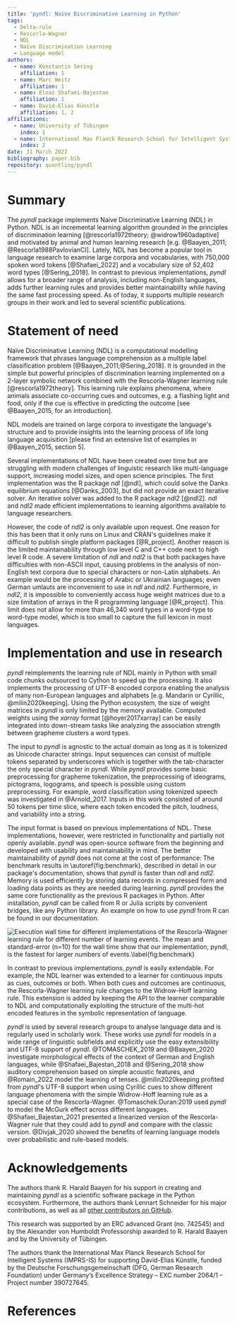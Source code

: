 ```yaml
---
title: 'pyndl: Naïve Discriminative Learning in Python'
tags:
  - Delta-rule
  - Rescorla-Wagner
  - NDL
  - Naïve Discrimination Learning
  - Language model
authors:
  - name: Konstantin Sering
    affiliation: 1
  - name: Marc Weitz
    affiliation: 1
  - name: Elnaz Shafaei-Bajestan
    affiliation: 1
  - name: David-Elias Künstle
    affiliation: 1, 2
affiliations:
  - name: University of Tübingen
    index: 1
  - name: International Max Planck Research School for Intelligent Systems
    index: 2
date: 31 March 2022
bibliography: paper.bib
repository: quantling/pyndl
---
```


# Summary

<!-- A summary describing the high-level functionality and purpose of the
software for a diverse, non-specialist audience -->
The *pyndl* package implements Naïve Discriminative Learning (NDL) in Python. NDL is an
incremental learning algorithm grounded in the principles of discrimination
learning [@rescorla1972theory; @widrow1960adaptive] and motivated by animal and
human learning research [e.g. @Baayen_2011; @Rescorla1988PavlovianCI]. Lately,
NDL has become a popular tool in language research to examine large corpora and
vocabularies, with 750,000 spoken word tokens [@Shafaei_2022] and a vocabulary
size of 52,402 word types [@Sering_2018]. In contrast to previous
implementations, *pyndl* allows for a broader range of analysis, including
non-English languages, adds further learning rules and provides better
maintainability while having the same fast processing speed. As of today, it
supports multiple research groups in their work and led to several scientific
publications.


# Statement of need

<!-- General problem -->
Naïve Discriminative Learning (NDL) is a computational modelling framework that
phrases language comprehension as a multiple label classification problem
[@Baayen_2011;@Sering_2018]. It is grounded in the simple but powerful principles
of discrimination learning implemented on a 2-layer symbolic network combined
with the Rescorla-Wagner learning rule [@rescorla1972theory].
This learning rule explains phenomena, where animals associate co-occurring
cues and outcomes, e.g. a flashing light and food, only if the cue is effective
in predicting the outcome [see @Baayen_2015, for an introduction].
<!-- Alternatively, the final state of the learning weights in the network is
computable by equilibrium equations [@Danks_2003,@rescorla1972theory]. The
underlying assumption is that language is learned over time. -->
NDL models are trained on large corpora to investigate the language's structure
and to provide insights into the learning process of life long language
acquisition [please find an extensive list of examples in @Baayen_2015, section 5].


<!-- Which implementations are out there? -->
Several implementations of NDL have been created over time but are struggling
with modern challenges of linguistic research like multi-language support,
increasing model sizes, and open science principles. The first implementation
was the R package *ndl* [@ndl], which could solve the Danks equilibrium
equations [@Danks_2003], but did not provide an exact iterative solver. An
iterative solver was added to the R package *ndl2* [@ndl2]. *ndl* and *ndl2*
made efficient implementations to learning algorithms available to language
researchers.


<!-- Differences to pyndl -->
<!-- Problems of ndl and ndl2 -->
However, the code of *ndl2* is only available upon request. One reason for this
has been that it only runs on Linux and CRAN's guidelines make it difficult to
publish single platform packages [@R_project]. Another reason is the limited
maintainability through low level C and C++ code next to high level R code. 
A severe limitation of *ndl* and *ndl2* is that both packages have difficulties
with non-ASCII input, causing problems in the analysis of non-English text
corpora due to special characters or non-Latin alphabets. An example would be
the processing of Arabic or Ukrainian languages; even German umlauts are
inconvenient to use in *ndl* and *ndl2*. Furthermore, in *ndl2*, it is
impossible to conveniently access huge weight matrices due to a size limitation
of arrays in the R programming language [@R_project]. This limit does not allow
for more than 46,340 word types in a word-type to word-type model, which is too
small to capture the full lexicon in most languages.


# Implementation and use in research

<!-- Short description of pyndl -->
*pyndl* reimplements the learning rule of NDL mainly in Python with small code
chunks outsourced to Cython to speed up the processing. It also implements the
processing of UTF-8 encoded corpora enabling the analysis of many non-European
languages and alphabets [e.g. Mandarin or Cyrillic, @milin2020keeping]. Using
the Python ecosystem, the size of weight matrices in *pyndl* is only limited by
the memory available. Computed weights using the *xarray* format
[@hoyer2017xarray] can be easily integrated into down-stream tasks like
analyzing the association strength between grapheme clusters a word types.

The input to *pyndl* is agnostic to the actual domain as long as it is
tokenized as Unicode character strings. Input sequences can consist of multiple
tokens separated by underscores which is together with the tab-character the
only special character in *pyndl*. While *pyndl* provides some basic
preprocessing for grapheme tokenization, the preprocessing of ideograms,
pictograms, logograms, and speech is possible using custom preprocessing. For
example, word classification using tokenized speech was investigated in
@Arnold_2017. Inputs in this work consisted of around 50 tokens per time slice,
where each token encoded the pitch, loudness, and variability into a string.

The input format is based on previous implementations of NDL. These
implementations, however, were restricted in functionality and partially not
openly available. *pyndl* was open-source software from the beginning and
developed with usability and maintainability in mind.  The better
maintainability of *pyndl* does not come at the cost of performance: The
benchmark results in \autoref{fig:benchmark}, described in detail in our
package's documentation, shows that *pyndl* is faster than *ndl* and *ndl2*.
Memory is used efficiently by storing data records in compressed form and
loading data points as they are needed during learning.  *pyndl* provides the
same core functionality as the previous R packages in Python. After
installation, *pyndl* can be called from R or Julia scripts by convenient
bridges, like any Python library. An example on how to use *pyndl* from R can
be found in our documentation.

![Execution wall time for different implementations of the Rescorla-Wagner
learning rule for different number of learning events. The mean and
standard-error ($n$=10) for the wall time show that our implementation,
*pyndl*, is the fastest for larger numbers of
events.\label{fig:benchmark}](benchmark_result.png)

<!-- WH extension of pyndl -->
In contrast to previous implementations, *pyndl* is easily extendable. For
example, the NDL learner was extended to a learner for continuous inputs as
cues, outcomes or both.  When both cues and outcomes are continuous, the
Rescorla-Wagner learning rule changes to the Widrow-Hoff learning rule. This
extension is added by keeping the API to the learner comparable to NDL and
computationally exploiting the structure of the multi-hot encoded features in
the symbolic representation of language.

<!-- Pyndl in research -->
*pyndl* is used by several research groups to analyse language data and is
regularly used in scholarly work.  These works use *pyndl* for models in a wide
range of linguistic subfields and explicitly use the easy extensibility and
UTF-8 support of *pyndl*.  @TOMASCHEK_2019 and @Baayen_2020 investigate
morphological effects of the context of German and English languages, while
@Shafaei_Bajestan_2018 and @Sering_2018 show auditory comprehension based on
simple acoustic features, and @Romain_2022 model the learning of tenses.
@milin2020keeping profited from *pyndl*'s UTF-8 support when using Cyrillic
cues to show different language phenomena with the simple Widrow-Hoff learning
rule as a special case of the Rescorla-Wagner. @Tomaschek:Duran:2019 used
*pyndl* to model the McGurk effect across different languages.
@Shafaei_Bajestan_2021 presented a linearized version of the Rescorla-Wagner
rule that they could add to *pyndl* and compare with the classic version.
@Divjak_2020 showed the benefits of learning language models over probabilistic
and rule-based models.


# Acknowledgements

The authors thank R. Harald Baayen for his support in creating and maintaining
*pyndl* as a scientific software package in the Python ecosystem.
Furthermore, the authors thank Lennart Schneider for his major contributions, as
well as all [other contributors on
GitHub](https://github.com/quantling/pyndl/graphs/contributors).

This research was supported by an ERC advanced Grant (no. 742545) and by the
Alexander von Humboldt Professorship awarded to R. Harald Baayen and by the
University of Tübingen.

The authors thank the International Max Planck Research School for Intelligent
Systems (IMPRS-IS) for supporting David-Elias Künstle,
funded by the Deutsche Forschungsgemeinschaft (DFG, German Research Foundation)
under Germany’s Excellence Strategy – EXC number 2064/1 – Project number
390727645.

# References
